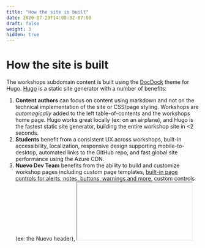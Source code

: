 ```yaml
---
title: "How the site is built"
date: 2020-07-29T14:08:32-07:00
draft: false
weight: 3
hidden: true
---
```


# How the site is built

The workshops subdomain content is built using the [DocDock](https://docdock.netlify.com/) theme for Hugo. [Hugo](https://gohugo.io) is a static site generator with a number of benefits:

1. **Content authors** can focus on content using markdown and not on the technical implementation of the site or CSS/page styling. Workshops are *automagically* added to the left table-of-contents and the workshops home page. Hugo works great locally (ex: on an airplane), and Hugo is the fastest static site generator, building the entire workshop site in <2 seconds.  
2. **Students** benefit from a consistent UX across workshops, built-in accessibility, localization, responsive design supporting mobile-to-desktop, automated links to the GitHub repo, and fast global site performance using the Azure CDN.
3. **Nuevo Dev Team** benefits from the ability to build and customize workshop pages including custom page templates, [built-in page controls for alerts, notes, buttons, warnings and more](https://workshops.nuevofoundation.org/guidelines/), custom controls (ex: the Nuevo header), <iframe> interactivity, custom metadata, automated cross-page linking, page theming, automated site map creation, built-in icons, and built-in automation using GitHub Actions and Azure DevOps for build / deployment. 